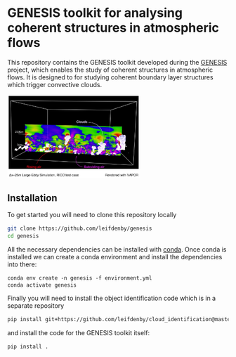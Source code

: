 # GENESIS toolkit for analysing coherent structures in atmospheric flows

This repository contains the GENESIS toolkit developed during the
[GENESIS](http://homepages.see.leeds.ac.uk/~earlcd/GENESIS/) project, which
enables the study of coherent structures in atmospheric flows. It is designed
to for studying coherent boundary layer structures which trigger convective
clouds.

<img src="images/RICO_cross-section_annotated.png" alt="Annotated cross-section
from RICO simulation with UCLALES]" width=60% />


## Installation

To get started you will need to clone this repository locally

```bash
git clone https://github.com/leifdenby/genesis
cd genesis
```

All the necessary dependencies can be installed with
[conda](https://www.anaconda.com/distribution/). Once conda is installed we can
create a conda environment and install the dependencies into there:


```
conda env create -n genesis -f environment.yml
conda activate genesis
```

Finally you will need to install the object identification code which is in
a separate repository

```bash
pip install git+https://github.com/leifdenby/cloud_identification@master
```

and install the code for the GENESIS toolkit itself:

```bash
pip install .
```
